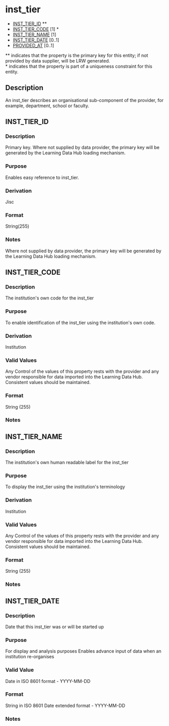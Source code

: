 # inst_tier

* [INST_TIER_ID](#inst_tier_id) **
* [INST_TIER_CODE](#inst_tier_code) [1] *
* [INST_TIER_NAME](#inst_tier_name) [1]
* [INST_TIER_DATE](#inst_tier_date) [0..1]
* [PROVIDED_AT](assessment_instance.md#provided_at) [0..1]

\** indicates that the property is the primary key for this entity; if not provided by data supplier, will be LRW generated.   
\* indicates that the property is part of a uniqueness constraint for this entity.

## Description
An inst_tier describes an organisational sub-component of the provider, for example, department, school or faculty.

## INST_TIER_ID
### Description
Primary key. Where not supplied by data provider, the primary key will be generated by the Learning Data Hub loading mechanism.

### Purpose
Enables easy reference to inst_tier.

### Derivation
Jisc

### Format
String(255)

### Notes
Where not supplied by data provider, the primary key will be generated by the Learning Data Hub loading mechanism.

## INST_TIER_CODE
### Description
The institution's own code for the inst_tier

### Purpose
To enable identification of the inst_tier using the institution's own code.

### Derivation
Institution

### Valid Values
Any
Control of the values of this property rests with the provider and any vendor responsible for data imported into the Learning Data Hub. Consistent values should be maintained.

### Format
String (255)

### Notes

## INST_TIER_NAME
### Description
The institution's own human readable label for the inst_tier

### Purpose
To display the inst_tier using the institution's terminology

### Derivation
Institution

### Valid Values
Any
Control of the values of this property rests with the provider and any vendor responsible for data imported into the Learning Data Hub. Consistent values should be maintained.

### Format
String (255)

### Notes


## INST_TIER_DATE
### Description
Date that this inst_tier was or will be started up

### Purpose
For display and analysis purposes
Enables advance input of data when an institution re-organises

### Valid Value
Date in ISO 8601 format - YYYY-MM-DD


### Format
String in ISO 8601 Date extended format - YYYY-MM-DD

### Notes

